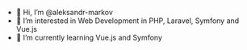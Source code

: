 - 👋 Hi, I’m @aleksandr-markov
- 👀 I’m interested in Web Development in PHP, Laravel, Symfony and Vue.js
- 🌱 I’m currently learning Vue.js and Symfony
